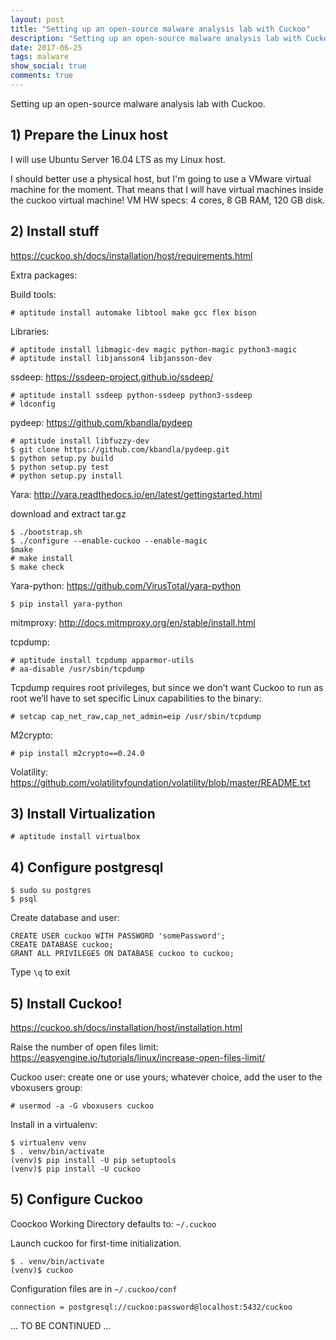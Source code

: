 ```yaml
---
layout: post
title: "Setting up an open-source malware analysis lab with Cuckoo"
description: "Setting up an open-source malware analysis lab with Cuckoo"
date: 2017-06-25
tags: malware
show_social: true
comments: true
---
```


Setting up an open-source malware analysis lab with Cuckoo.

<!--more-->

## 1) Prepare the Linux host

I will use Ubuntu Server 16.04 LTS as my Linux host.

I should better use a physical host, but I'm going to use a VMware virtual machine for the moment. That means that I will have virtual machines inside the cuckoo virtual machine!
VM HW specs: 4 cores, 8 GB RAM, 120 GB disk.

## 2) Install stuff

https://cuckoo.sh/docs/installation/host/requirements.html

Extra packages:

Build tools:

```
# aptitude install automake libtool make gcc flex bison
```

Libraries:

```
# aptitude install libmagic-dev magic python-magic python3-magic
# aptitude install libjansson4 libjansson-dev
```

ssdeep: https://ssdeep-project.github.io/ssdeep/

```
# aptitude install ssdeep python-ssdeep python3-ssdeep
# ldconfig
```

pydeep: https://github.com/kbandla/pydeep

```
# aptitude install libfuzzy-dev
$ git clone https://github.com/kbandla/pydeep.git
$ python setup.py build
$ python setup.py test
# python setup.py install
```

Yara: http://yara.readthedocs.io/en/latest/gettingstarted.html

download and extract tar.gz

```
$ ./bootstrap.sh
$ ./configure --enable-cuckoo --enable-magic
$make
# make install
$ make check
```

Yara-python: https://github.com/VirusTotal/yara-python

```
$ pip install yara-python
```

mitmproxy: http://docs.mitmproxy.org/en/stable/install.html

tcpdump:

```
# aptitude install tcpdump apparmor-utils
# aa-disable /usr/sbin/tcpdump
```

Tcpdump requires root privileges, but since we don’t want Cuckoo to run as root we’ll have to set specific Linux capabilities to the binary:

```
# setcap cap_net_raw,cap_net_admin=eip /usr/sbin/tcpdump
```

M2crypto:

```
# pip install m2crypto==0.24.0
```

Volatility:
https://github.com/volatilityfoundation/volatility/blob/master/README.txt

## 3) Install Virtualization

```
# aptitude install virtualbox
```

## 4) Configure postgresql

```
$ sudo su postgres
$ psql
```

Create database and user:

```
CREATE USER cuckoo WITH PASSWORD 'somePassword';
CREATE DATABASE cuckoo;
GRANT ALL PRIVILEGES ON DATABASE cuckoo to cuckoo;
```

Type `\q` to exit


## 5) Install Cuckoo!

https://cuckoo.sh/docs/installation/host/installation.html

Raise the number of open files limit: https://easyengine.io/tutorials/linux/increase-open-files-limit/

Cuckoo user: create one or use yours; whatever choice, add the user to the vboxusers group:

```
# usermod -a -G vboxusers cuckoo
```

Install in a virtualenv:

```
$ virtualenv venv
$ . venv/bin/activate
(venv)$ pip install -U pip setuptools
(venv)$ pip install -U cuckoo
```

## 5) Configure Cuckoo

Coockoo Working Directory defaults to: `~/.cuckoo`

Launch cuckoo for first-time initialization.

```
$ . venv/bin/activate
(venv)$ cuckoo
```

Configuration files are in `~/.cuckoo/conf`

`connection = postgresql://cuckoo:password@localhost:5432/cuckoo`

... TO BE CONTINUED ...
